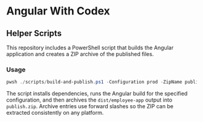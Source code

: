 # Angular With Codex

## Helper Scripts

This repository includes a PowerShell script that builds the Angular application and creates a ZIP archive of the published files.

### Usage

```powershell
pwsh ./scripts/build-and-publish.ps1 -Configuration prod -ZipName publish.zip
```

The script installs dependencies, runs the Angular build for the specified configuration, and then archives the `dist/employee-app` output into `publish.zip`. Archive entries use forward slashes so the ZIP can be extracted consistently on any platform.
